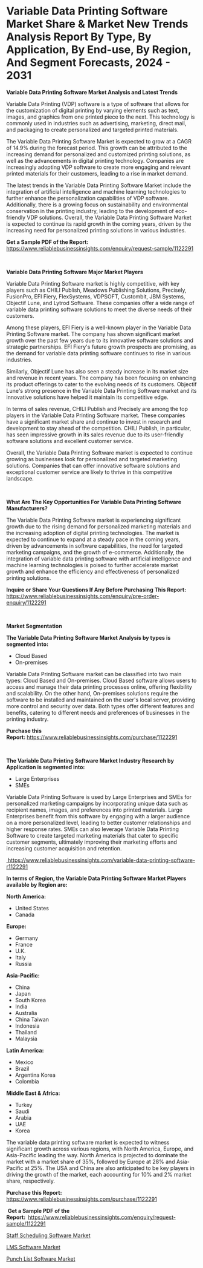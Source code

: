 <p><h1>Variable Data Printing Software Market Share & Market New Trends Analysis Report By Type, By Application, By End-use, By Region, And Segment Forecasts, 2024 - 2031</h1></p><p><strong>Variable Data Printing Software Market Analysis and Latest Trends</strong></p>
<p><p>Variable Data Printing (VDP) software is a type of software that allows for the customization of digital printing by varying elements such as text, images, and graphics from one printed piece to the next. This technology is commonly used in industries such as advertising, marketing, direct mail, and packaging to create personalized and targeted printed materials.</p><p>The Variable Data Printing Software Market is expected to grow at a CAGR of 14.9% during the forecast period. This growth can be attributed to the increasing demand for personalized and customized printing solutions, as well as the advancements in digital printing technology. Companies are increasingly adopting VDP software to create more engaging and relevant printed materials for their customers, leading to a rise in market demand.</p><p>The latest trends in the Variable Data Printing Software Market include the integration of artificial intelligence and machine learning technologies to further enhance the personalization capabilities of VDP software. Additionally, there is a growing focus on sustainability and environmental conservation in the printing industry, leading to the development of eco-friendly VDP solutions. Overall, the Variable Data Printing Software Market is expected to continue its rapid growth in the coming years, driven by the increasing need for personalized printing solutions in various industries.</p></p>
<p><strong>Get a Sample PDF of the Report:&nbsp;</strong> <a href="https://www.reliablebusinessinsights.com/enquiry/request-sample/1122291">https://www.reliablebusinessinsights.com/enquiry/request-sample/1122291</a></p>
<p>&nbsp;</p>
<p><strong>Variable Data Printing Software Major Market Players</strong></p>
<p><p>Variable Data Printing Software market is highly competitive, with key players such as CHILI Publish, Meadows Publishing Solutions, Precisely, FusionPro, EFI Fiery, FlexSystems, VDPSOFT, Custombit, JBM Systems, Objectif Lune, and Lytrod Software. These companies offer a wide range of variable data printing software solutions to meet the diverse needs of their customers.</p><p>Among these players, EFI Fiery is a well-known player in the Variable Data Printing Software market. The company has shown significant market growth over the past few years due to its innovative software solutions and strategic partnerships. EFI Fiery's future growth prospects are promising, as the demand for variable data printing software continues to rise in various industries.</p><p>Similarly, Objectif Lune has also seen a steady increase in its market size and revenue in recent years. The company has been focusing on enhancing its product offerings to cater to the evolving needs of its customers. Objectif Lune's strong presence in the Variable Data Printing Software market and its innovative solutions have helped it maintain its competitive edge.</p><p>In terms of sales revenue, CHILI Publish and Precisely are among the top players in the Variable Data Printing Software market. These companies have a significant market share and continue to invest in research and development to stay ahead of the competition. CHILI Publish, in particular, has seen impressive growth in its sales revenue due to its user-friendly software solutions and excellent customer service.</p><p>Overall, the Variable Data Printing Software market is expected to continue growing as businesses look for personalized and targeted marketing solutions. Companies that can offer innovative software solutions and exceptional customer service are likely to thrive in this competitive landscape.</p></p>
<p>&nbsp;</p>
<p><strong>What Are The Key Opportunities For Variable Data Printing Software Manufacturers?</strong></p>
<p><p>The Variable Data Printing Software market is experiencing significant growth due to the rising demand for personalized marketing materials and the increasing adoption of digital printing technologies. The market is expected to continue to expand at a steady pace in the coming years, driven by advancements in software capabilities, the need for targeted marketing campaigns, and the growth of e-commerce. Additionally, the integration of variable data printing software with artificial intelligence and machine learning technologies is poised to further accelerate market growth and enhance the efficiency and effectiveness of personalized printing solutions.</p></p>
<p><strong>Inquire or Share Your Questions If Any Before Purchasing This Report:</strong> <a href="https://www.reliablebusinessinsights.com/enquiry/pre-order-enquiry/1122291">https://www.reliablebusinessinsights.com/enquiry/pre-order-enquiry/1122291</a></p>
<p>&nbsp;</p>
<p><strong>Market Segmentation</strong></p>
<p><strong>The Variable Data Printing Software Market Analysis by types is segmented into:</strong></p>
<p><ul><li>Cloud Based</li><li>On-premises</li></ul></p>
<p><p>Variable Data Printing Software market can be classified into two main types: Cloud Based and On-premises. Cloud Based software allows users to access and manage their data printing processes online, offering flexibility and scalability. On the other hand, On-premises solutions require the software to be installed and maintained on the user's local server, providing more control and security over data. Both types offer different features and benefits, catering to different needs and preferences of businesses in the printing industry.</p></p>
<p><strong>Purchase this Report:&nbsp;</strong><a href="https://www.reliablebusinessinsights.com/purchase/1122291">https://www.reliablebusinessinsights.com/purchase/1122291</a></p>
<p>&nbsp;</p>
<p><strong>The Variable Data Printing Software Market Industry Research by Application is segmented into:</strong></p>
<p><ul><li>Large Enterprises</li><li>SMEs</li></ul></p>
<p><p>Variable Data Printing Software is used by Large Enterprises and SMEs for personalized marketing campaigns by incorporating unique data such as recipient names, images, and preferences into printed materials. Large Enterprises benefit from this software by engaging with a larger audience on a more personalized level, leading to better customer relationships and higher response rates. SMEs can also leverage Variable Data Printing Software to create targeted marketing materials that cater to specific customer segments, ultimately improving their marketing efforts and increasing customer acquisition and retention.</p></p>
<p><a href="https://www.reliablebusinessinsights.com/variable-data-printing-software-r1122291">&nbsp;https://www.reliablebusinessinsights.com/variable-data-printing-software-r1122291</a></p>
<p><strong>In terms of Region, the Variable Data Printing Software Market Players available by Region are:</strong></p>
<p>
    <p> <strong> North America: </strong>
        <ul>
            <li>United States</li>
            <li>Canada</li>
        </ul>
        </p> 
    <p> <strong> Europe: </strong>
        <ul>
            <li>Germany</li>
            <li>France</li>
            <li>U.K.</li>
            <li>Italy</li>
            <li>Russia</li>
        </ul>
        </p> 
    <p> <strong> Asia-Pacific: </strong>
        <ul>
            <li>China</li>
            <li>Japan</li>
            <li>South Korea</li>
            <li>India</li>
            <li>Australia</li>
            <li>China Taiwan</li>
            <li>Indonesia</li>
            <li>Thailand</li>
            <li>Malaysia</li>
        </ul>
        </p> 
    <p> <strong> Latin America: </strong>
        <ul>
            <li>Mexico</li>
            <li>Brazil</li>
            <li>Argentina Korea</li>
            <li>Colombia</li>
        </ul>
        </p> 
    <p> <strong> Middle East & Africa: </strong>
        <ul>
            <li>Turkey</li>
            <li>Saudi</li>
            <li>Arabia</li>
            <li>UAE</li>
            <li>Korea</li>
        </ul>
    </p>
    </p>
<p><p>The variable data printing software market is expected to witness significant growth across various regions, with North America, Europe, and Asia-Pacific leading the way. North America is projected to dominate the market with a market share of 35%, followed by Europe at 28% and Asia-Pacific at 25%. The USA and China are also anticipated to be key players in driving the growth of the market, each accounting for 10% and 2% market share, respectively.</p></p>
<p><strong>Purchase this Report: </strong><a href="https://www.reliablebusinessinsights.com/purchase/1122291">https://www.reliablebusinessinsights.com/purchase/1122291</a></p>
<p>&nbsp;<strong>Get a Sample PDF of the Report:&nbsp;&nbsp;</strong><a href="https://www.reliablebusinessinsights.com/enquiry/request-sample/1122291">https://www.reliablebusinessinsights.com/enquiry/request-sample/1122291</a></p>
<p><strong></strong></p>
<p><p><a href="https://github.com/BryceTownsendr/Market-Research-Report-List-6/blob/main/staff-scheduling-software-market.md">Staff Scheduling Software Market</a></p><p><a href="https://github.com/mahnoor2003/Market-Research-Report-List-5/blob/main/lms-software-market.md">LMS Software Market</a></p><p><a href="https://github.com/lawrenceWatkins654/Market-Research-Report-List-1/blob/main/punch-list-software-market.md">Punch List Software Market</a></p></p>